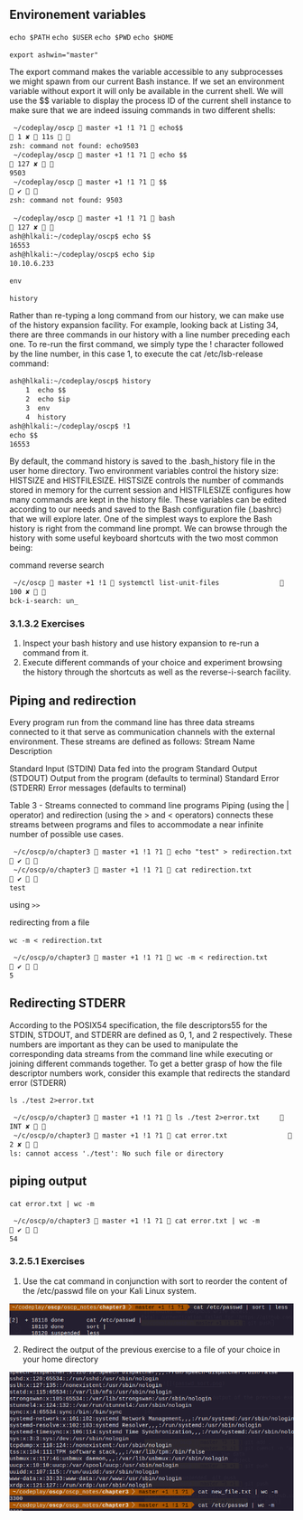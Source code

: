## Environement variables

`echo $PATH`
`echo $USER`
`echo $PWD`
`echo $HOME`

`export ashwin="master"`

The export command makes the variable accessible to any subprocesses we might spawn from
our current Bash instance. If we set an environment variable without export it will only be available
in the current shell.
We will use the $$ variable to display the process ID of the current shell instance to make sure that
we are indeed issuing commands in two different shells:

```
 ~/codeplay/oscp  master +1 !1 ?1  echo$$                                                                                                                                   1 ✘  11s   
zsh: command not found: echo9503
 ~/codeplay/oscp  master +1 !1 ?1  echo $$                                                                                                                                      127 ✘   
9503
 ~/codeplay/oscp  master +1 !1 ?1  $$                                                                                                                                               ✔   
zsh: command not found: 9503

 ~/codeplay/oscp  master +1 !1 ?1  bash                                                                                                                                         127 ✘   
ash@hlkali:~/codeplay/oscp$ echo $$
16553
ash@hlkali:~/codeplay/oscp$ echo $ip
10.10.6.233
```

`env`

`history`

Rather than re-typing a long command from our history, we can make use of the history expansion
facility. For example, looking back at Listing 34, there are three commands in our history with a line
number preceding each one. To re-run the first command, we simply type the ! character followed
by the line number, in this case 1, to execute the cat /etc/lsb-release command:

```
ash@hlkali:~/codeplay/oscp$ history
    1  echo $$
    2  echo $ip
    3  env
    4  history
ash@hlkali:~/codeplay/oscp$ !1
echo $$
16553
```

By default, the command history is saved to the .bash_history file in the user home directory. Two
environment variables control the history size: HISTSIZE and HISTFILESIZE.
HISTSIZE controls the number of commands stored in memory for the current session and
HISTFILESIZE configures how many commands are kept in the history file. These variables can be
edited according to our needs and saved to the Bash configuration file (.bashrc) that we will explore
later.
One of the simplest ways to explore the Bash history is right from the command line prompt. We
can browse through the history with some useful keyboard shortcuts with the two most common
being:

command reverse search

```
 ~/c/oscp  master +1 !1  systemctl list-unit-files                100 ✘   
bck-i-search: un_

```
### 3.1.3.2 Exercises
1. Inspect your bash history and use history expansion to re-run a command from it.
2. Execute different commands of your choice and experiment browsing the history through
the shortcuts as well as the reverse-i-search facility.

## Piping and redirection

Every program run from the command line has three data streams connected to it that serve as
communication channels with the external environment. These streams are defined as follows:
Stream Name Description

Standard Input (STDIN) Data fed into the program
Standard Output (STDOUT) Output from the program (defaults to terminal)
Standard Error (STDERR) Error messages (defaults to terminal)

Table 3 - Streams connected to command line programs
Piping (using the | operator) and redirection (using the > and < operators) connects these streams
between programs and files to accommodate a near infinite number of possible use cases.

```
 ~/c/oscp/o/chapter3  master +1 !1 ?1  echo "test" > redirection.txt  ✔   
 ~/c/oscp/o/chapter3  master +1 !1 ?1  cat redirection.txt            ✔   
test

```

using `>>`

redirecting from a file 

`wc -m < redirection.txt`

```
 ~/c/oscp/o/chapter3  master +1 !1 ?1  wc -m < redirection.txt        ✔   
5

```

## Redirecting STDERR

According to the POSIX54 specification, the file descriptors55 for the STDIN, STDOUT, and STDERR
are defined as 0, 1, and 2 respectively. These numbers are important as they can be used to
manipulate the corresponding data streams from the command line while executing or joining
different commands together.
To get a better grasp of how the file descriptor numbers work, consider this example that redirects
the standard error (STDERR)


```
ls ./test 2>error.txt
```

```
 ~/c/oscp/o/chapter3  master +1 !1 ?1  ls ./test 2>error.txt      INT ✘   
 ~/c/oscp/o/chapter3  master +1 !1 ?1  cat error.txt                2 ✘   
ls: cannot access './test': No such file or directory

```

## piping output

`cat error.txt | wc -m`

```
 ~/c/oscp/o/chapter3  master +1 !1 ?1  cat error.txt | wc -m          ✔   
54

```


### 3.2.5.1 Exercises
1. Use the cat command in conjunction with sort to reorder the content of the /etc/passwd
file on your Kali Linux system.

![](passwd_sort.png)

2. Redirect the output of the previous exercise to a file of your choice in your home directory

![](new_file.png)

